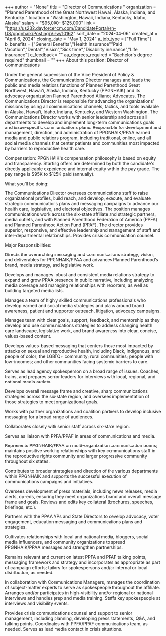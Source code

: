 +++
author = "None"
title = "Director of Communications "
organization = "Planned Parenthood of the Great Northwest Hawaii, Alaska, Indiana, and Kentucky "
location = "Washington, Hawaii, Indiana, Kentucky, Idaho, Alaska"
salary = "$95,000- $125,000"
link = "https://us232.dayforcehcm.com/CandidatePortal/en-US/ppgnhaik/Posting/View/10162"
sort_date = "2024-04-06"
created_at = "April 6, 2024"
closing_date = "May 1, 2024"
a_job_type = ["Full Time"]
b_benefits = ["General Benefits","Health Insurance","Paid Vacation","Dental","Vision","Sick time","Disability insurance","Life insurance"]
c_feedback = ""
aa_degrees_required = "Bachelor's degree required"
thumbnail = ""
+++
About this position: Director of Communications

Under the general supervision of the Vice President of Policy & Communications, the Communications Director manages and leads the public and media relations functions of Planned Parenthood Great Northwest, Hawai‘i, Alaska, Indiana, Kentucky (PPGNHAIK) and its advocacy organization Planned Parenthood Alliance Advocates. The Communications Director is responsible for advancing the organizations’ missions by using all communications channels, tactics, and tools available in Alaska, Hawaiʻi, Idaho, Indiana, Kentucky, and Western Washington. The Communications Director works with senior leadership and across all departments to develop and implement long-term communications goals and issue-specific communications plans. Responsible for development and management, direction, and administration of PPGNHAIK/PPAA earned media and public relations program, including traditional, online, and all social media channels that center patients and communities most impacted by barriers to reproductive health care.

 

Compensation: PPGNHAIK's compensation philosophy is based on equity and transparency.  Starting offers are determined by both the candidate's directly applicable experience and internal equity within the pay grade. The pay range is $95K to $125K paid (annually).


What you’ll be doing:

The Communications Director oversees communications staff to raise organizational profiles, build reach, and develop, execute, and evaluate strategic communications plans and messaging campaigns to advance our health care, legislative, and electoral objectives. The position manages communications work across the six-state affiliate and strategic partners, media outlets, and with Planned Parenthood Federation of America (PPFA) and Planned Parenthood Action Fund (PPAF). The director provides superior, responsive, and effective leadership and management of staff and inter-departmental relationships. Provides crisis communication counsel. 

 

Major Responsibilities:

Directs the overarching messaging and communications strategy, vision, and deliverables for PPGNHAIK/PPAA and advances Planned Parenthood’s brand, media strategy, and legislative work.

 

Develops and manages robust and consistent media relations strategy to expand and grow PPAA presence in public narrative, including analyzing media coverage and managing relationships with reporters, as well as building targeted media lists.

 

Manages a team of highly skilled communications professionals who develop earned and social media strategies and plans around brand awareness, patient and supporter outreach, litigation, advocacy campaigns.

 

Manages team with clear goals, support, feedback, and mentorship as they develop and use communications strategies to address changing health care landscape, legislative work, and brand awareness into clear, concise, values-based content.


Develops values-based messaging that centers those most impacted by attacks on sexual and reproductive health, including Black, Indigenous, and people of color; the LGBTQ+ community; rural communities; people with low-incomes; and other communities facing systemic barriers to care.

 

Serves as lead agency spokesperson on a broad range of issues. Coaches, trains, and prepares senior leaders for interviews with local, regional, and national media outlets.


Develops overall message frame and creative, sharp communications strategies across the six-state region, and oversees implementation of those strategies to meet organizational goals.

 

Works with partner organizations and coalition partners to develop inclusive messaging for a broad range of audiences.

 

Collaborates closely with senior staff across six-state region.

 

Serves as liaison with PPFA/PPAF in areas of communications and media.


Represents PPGNHAIK/PPAA on multi-organization communication teams; maintains positive working relationships with key communications staff in the reproductive rights community and larger progressive community throughout six states.


Contributes to broader strategies and direction of the various departments within PPGNHAIK and supports the successful execution of communications campaigns and initiatives.

 

Oversees development of press materials, including news releases, media alerts, op-eds, ensuring they meet organizations brand and overall message frame and goals. Reviews and edits key collateral (brochures, speeches, briefings, etc.).

 

Partners with the PPAA VPs and State Directors to develop advocacy, voter engagement, education messaging and communications plans and strategies.

Cultivates relationships with local and national media, bloggers, social media influencers, and community organizations to spread PPGNHAIK/PPAA messages and strengthen partnerships.

Remains relevant and current on latest PPFA and PPAF talking points, messaging framework and strategy and incorporates as appropriate as part of campaign efforts; tailors for spokespersons and/or internal or local distribution, as needed.

In collaboration with Communications Managers, manages the coordination of subject-matter experts to serve as spokespeople throughout the affiliate. Arranges and/or participates in high-visibility and/or regional or national interviews and handles prep and media training. Staffs key spokespeople at interviews and visibility events.

Provides crisis communications counsel and support to senior management, including planning, developing press statements, Q&A, and talking points. Coordinates with PPFA/PPAF communications team, as needed. Serves as lead media contact in crisis situations.